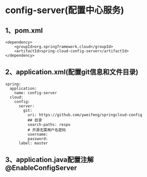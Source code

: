 config-server(配置中心服务)
===

1、pom.xml
---
    <dependency>
        <groupId>org.springframework.cloud</groupId>
        <artifactId>spring-cloud-config-server</artifactId>
    </dependency>
    
2、application.xml(配置git信息和文件目录)
---
    spring:
      application:
        name: config-server
      cloud:
        config:
          server:
            git:
              uri: https://github.com/yweifeng/springcloud-config
              ## 目录
              search-paths: respo
              # 开源无需用户名密码
              username:
              password:
          label: master
          
3、application.java配置注解 @EnableConfigServer
---
